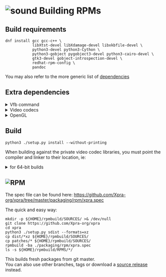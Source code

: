 # ![sound](../images/icons/package.png) Building RPMs


## Build requirements
```shell
dnf install gcc gcc-c++ \
            libXtst-devel libXdamage-devel libxkbfile-devel \
            python3-devel python3-Cython \
            python3-gobject pygobject3-devel python3-cairo-devel \
            gtk3-devel gobject-introspection-devel \
            redhat-rpm-config \
            pandoc
```
You may also refer to the more generic list of [dependencies](./Dependencies.md)

## Extra dependencies
<details>
  <summary>Vfb command</summary>

To use [Xdummy](../Usage/Xdummy.md):
```shell
dnf install xorg-x11-server-Xorg xorg-x11-drv-dummy xorg-x11-xauth xorg-x11-xkb-utils
```
Otherwise, use `Xvfb`:
```shell
dnf install xorg-x11-server-Xvfb
```
</details>
<details>
  <summary>Video codecs</summary>

For video encoding support, install the private libraries and their development headers from from the [xpra.org repositories](https://github.com/Xpra-org/xpra/wiki/Download):
```shell
dnf install ffmpeg-xpra-devel x264-xpra-devel
```
Building against the default (and often outdated) host libraries or using third-party repositories (`EPEL`, `rpmfusion`, etc) is not recommended and not supported.
</details>
<details>
  <summary>OpenGL</summary>

For [OpenGL accelerated client rendering](../Usage/Client-OpenGL.md) support, add this runtime dependency:
```shell
dnf install python3-pyopengl
```
</details>

## Build
```shell
python3 ./setup.py install --without-printing
```

When building against the private video codec libraries, you must point the compiler and linker to their location, ie:
<details>
  <summary>for 64-bit builds</summary>

```shell
python3 ./setup.py install \
        --rpath=/usr/lib64/xpra --pkg-config-path=/usr/lib64/xpra/pkgconfig
        --without-html5 --without-printing
```
</details>

## ![RPM](../images/icons/rpm.png)
The spec file can be found here:
https://github.com/Xpra-org/xpra/tree/master/packaging/rpm/xpra.spec


The quick and easy way:
```shell
mkdir -p ${HOME}/rpmbuild/SOURCES/ >& /dev/null
git clone https://github.com/Xpra-org/xpra
cd xpra
python3 ./setup.py sdist --formats=xz
cp dist/*xz ${HOME}/rpmbuild/SOURCES/
cp patches/* ${HOME}/rpmbuild/SOURCES/
rpmbuild -ba ./packaging/rpm/xpra.spec
ls -s ${HOME}/rpmbuild/RPMS/*/
```
This builds fresh packages from git master.  
You can also use other branches, tags or download a [source release](https://xpra.org/src/) instead.
